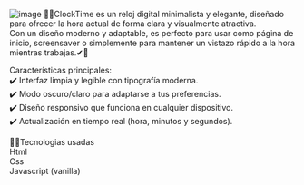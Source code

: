 ![image](https://github.com/user-attachments/assets/ce5571d3-0296-4dbc-9ffe-e44e2baadbbc)
👨‍💻ClockTime es un reloj digital minimalista y elegante, diseñado para ofrecer la hora actual de forma clara y visualmente atractiva. <br>Con un diseño moderno y adaptable, es perfecto para usar como página de inicio, screensaver o simplemente para mantener un vistazo rápido a la hora mientras trabajas.✔💯

Características principales:<br>
✔️ Interfaz limpia y legible con tipografía moderna.<br>
✔️ Modo oscuro/claro para adaptarse a tus preferencias.<br>
✔️ Diseño responsivo que funciona en cualquier dispositivo.<br>
✔️ Actualización en tiempo real (hora, minutos y segundos).<br>



👨‍💻Tecnologias usadas<br>
Html<br>
Css<br>
Javascript (vanilla)


